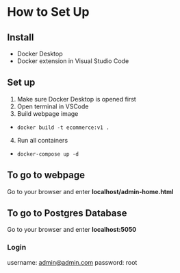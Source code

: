 # How to Set Up
## Install
* Docker Desktop
* Docker extension in Visual Studio Code

## Set up
1. Make sure Docker Desktop is opened first
2. Open terminal in VSCode
3. Build webpage image
- `docker build -t ecommerce:v1 .`
4. Run all containers
- `docker-compose up -d`

## To go to webpage
Go to your browser and enter **localhost/admin-home.html**

## To go to Postgres Database
Go to your browser and enter **localhost:5050**
### Login
username: admin@admin.com
password: root

